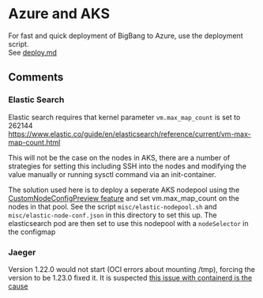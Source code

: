# Azure and AKS

For fast and quick deployment of BigBang to Azure, use the deployment script.  
See [deploy.md](./deploy.md)

## Comments

### Elastic Search

Elastic search requires that kernel parameter `vm.max_map_count` is set to 262144 https://www.elastic.co/guide/en/elasticsearch/reference/current/vm-max-map-count.html

This will not be the case on the nodes in AKS, there are a number of strategies for setting this including SSH into the nodes and modifying the value manually or running sysctl command via an init-container.

The solution used here is to deploy a seperate AKS nodepool using the [CustomNodeConfigPreview feature](https://docs.microsoft.com/en-us/azure/aks/custom-node-configuration#register-the-customnodeconfigpreview-preview-feature) and set vm.max_map_count on the nodes in that pool. See the script `misc/elastic-nodepool.sh` and `misc/elastic-node-conf.json` in this directory to set this up. The elasticsearch pod are then set to use this nodepool with a `nodeSelector` in the configmap

### Jaeger

Version 1.22.0 would not start (OCI errors about mounting /tmp), forcing the version to be 1.23.0 fixed it. It is suspected [this issue with containerd is the cause ](https://github.com/containerd/containerd/issues/5547)